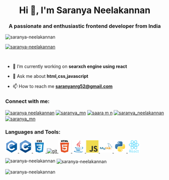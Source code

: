 <h1 align="center">Hi 👋, I'm Saranya Neelakannan</h1>
<h3 align="center">A passionate and enthusiastic frontend developer from India</h3>

<p align="left"> <img src="https://komarev.com/ghpvc/?username=saranya-neelakannan&label=Profile%20views&color=0e75b6&style=flat" alt="saranya-neelakannan" /> </p>

<p align="left"> <a href="https://github.com/ryo-ma/github-profile-trophy"><img src="https://github-profile-trophy.vercel.app/?username=saranya-neelakannan" alt="saranya-neelakannan" /></a> </p>

<p align="left"> <a href="https://twitter.com/" target="blank"><img src="https://img.shields.io/twitter/follow/?logo=twitter&style=for-the-badge" alt="" /></a> </p>

- 🔭 I’m currently working on **searxch engine using react**

- 💬 Ask me about **html,css,javascript**

- 📫 How to reach me **saranyanrg52@gmail.com**

<h3 align="left">Connect with me:</h3>
<p align="left">
<a href="https://linkedin.com/in/saranya neelakannan" target="blank"><img align="center" src="https://raw.githubusercontent.com/rahuldkjain/github-profile-readme-generator/master/src/images/icons/Social/linked-in-alt.svg" alt="saranya neelakannan" height="30" width="40" /></a>
<a href="https://www.codechef.com/users/saranya_mn" target="blank"><img align="center" src="https://cdn.jsdelivr.net/npm/simple-icons@3.1.0/icons/codechef.svg" alt="saranya_mn" height="30" width="40" /></a>
<a href="https://www.hackerrank.com/saara m n" target="blank"><img align="center" src="https://raw.githubusercontent.com/rahuldkjain/github-profile-readme-generator/master/src/images/icons/Social/hackerrank.svg" alt="saara m n" height="30" width="40" /></a>
<a href="https://www.leetcode.com/saranya_neelakannan" target="blank"><img align="center" src="https://raw.githubusercontent.com/rahuldkjain/github-profile-readme-generator/master/src/images/icons/Social/leet-code.svg" alt="saranya_neelakannan" height="30" width="40" /></a>
<a href="https://auth.geeksforgeeks.org/user/saranya_mn" target="blank"><img align="center" src="https://raw.githubusercontent.com/rahuldkjain/github-profile-readme-generator/master/src/images/icons/Social/geeks-for-geeks.svg" alt="saranya_mn" height="30" width="40" /></a>
</p>

<h3 align="left">Languages and Tools:</h3>
<p align="left"> <a href="https://www.cprogramming.com/" target="_blank" rel="noreferrer"> <img src="https://raw.githubusercontent.com/devicons/devicon/master/icons/c/c-original.svg" alt="c" width="40" height="40"/> </a> <a href="https://www.w3schools.com/cpp/" target="_blank" rel="noreferrer"> <img src="https://raw.githubusercontent.com/devicons/devicon/master/icons/cplusplus/cplusplus-original.svg" alt="cplusplus" width="40" height="40"/> </a> <a href="https://www.w3schools.com/css/" target="_blank" rel="noreferrer"> <img src="https://raw.githubusercontent.com/devicons/devicon/master/icons/css3/css3-original-wordmark.svg" alt="css3" width="40" height="40"/> </a> <a href="https://git-scm.com/" target="_blank" rel="noreferrer"> <img src="https://www.vectorlogo.zone/logos/git-scm/git-scm-icon.svg" alt="git" width="40" height="40"/> </a> <a href="https://www.w3.org/html/" target="_blank" rel="noreferrer"> <img src="https://raw.githubusercontent.com/devicons/devicon/master/icons/html5/html5-original-wordmark.svg" alt="html5" width="40" height="40"/> </a> <a href="https://www.java.com" target="_blank" rel="noreferrer"> <img src="https://raw.githubusercontent.com/devicons/devicon/master/icons/java/java-original.svg" alt="java" width="40" height="40"/> </a> <a href="https://developer.mozilla.org/en-US/docs/Web/JavaScript" target="_blank" rel="noreferrer"> <img src="https://raw.githubusercontent.com/devicons/devicon/master/icons/javascript/javascript-original.svg" alt="javascript" width="40" height="40"/> </a> <a href="https://www.mysql.com/" target="_blank" rel="noreferrer"> <img src="https://raw.githubusercontent.com/devicons/devicon/master/icons/mysql/mysql-original-wordmark.svg" alt="mysql" width="40" height="40"/> </a> <a href="https://www.python.org" target="_blank" rel="noreferrer"> <img src="https://raw.githubusercontent.com/devicons/devicon/master/icons/python/python-original.svg" alt="python" width="40" height="40"/> </a> <a href="https://reactjs.org/" target="_blank" rel="noreferrer"> <img src="https://raw.githubusercontent.com/devicons/devicon/master/icons/react/react-original-wordmark.svg" alt="react" width="40" height="40"/> </a> </p>

<p><img align="left" src="https://github-readme-stats.vercel.app/api/top-langs?username=saranya-neelakannan&show_icons=true&locale=en&layout=compact" alt="saranya-neelakannan" /></p>

<p>&nbsp;<img align="center" src="https://github-readme-stats.vercel.app/api?username=saranya-neelakannan&show_icons=true&locale=en" alt="saranya-neelakannan" /></p>

<p><img align="center" src="https://github-readme-streak-stats.herokuapp.com/?user=saranya-neelakannan&" alt="saranya-neelakannan" /></p>

